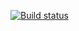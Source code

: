 [![Build status](https://ci.appveyor.com/api/projects/status/ax8e6efwhp2gm3hg?svg=true)](https://ci.appveyor.com/project/testNetology1/patterns-task2)
